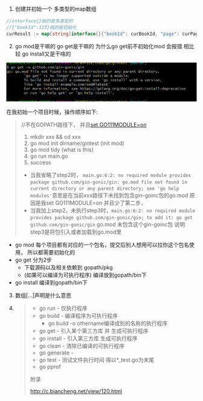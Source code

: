 1. 创建并初始一个 多类型的map数组

```go
//interface{}指的是多类型的
//{"bookId":123}指的是初始化
curResult := map[string]interface{}{"bookId": curBookId, "page": curPageId, "xmlNum": xmlNum}
```

2. go mod是干嘛的  go get是干嘛的  为什么go get前不初始化mod 会报错  相比较 go install又是干啥的

<img src="assets/image-20220608163927987.png" alt="image-20220608163927987" style="zoom:100%;" />



在我初始一个项目时候，操作顺序如下:

> //不在GOPATH路径下， 并且[set GO111MODULE=on](https://www.cnblogs.com/l199616j/p/15269281.html)
>
> 1. mkdir xxx && cd xxx
> 2. go mod init  dirname/gintest (init mod)
> 3. go mod tidy (what is this)
> 4. go run main.go
> 5. success
>
> - 当我省略了step2时， `main.go:6:2: no required module provides package github.com/gin-gonic/gin: go.mod file not found in current directory or any parent directory; see 'go help modules'`意思是在当前xxx路径下未找到包含gin-goinc包的go.mod 原因是我set GO111MODULE=on  并且少了第二步，
> - 当我加上step2，未执行step3时，`main.go:6:2: no required module provides package github.com/gin-gonic/gin; to add it:
>           go get github.com/gin-gonic/gin` go.mod 未包含这个gin-goinc包  说明step3是将包引入或者加载到go.mod里 

- go mod 每个项目都有对应的一个包名，提交后别人想用可以拉你这个包名使用， 所以都需要初始化的
- go get 分为2步
  - 下载源码以及相关依赖到 gopath/pkg
  - (如果可以编译为可执行程序) 编译放到gopath/bin下
- go install 编译到gopath/bin下

3. 数组[...]声明是什么意思

4. > - go run  - 仅执行程序
   > - go build  - 编译程序为可执行程序
   >   - go build -o othername编译成别的名称的执行程序
   > - go get   - 引入某个第三方库 并 生成可执行程序
   > - go install  - 引入第三方库 生成可执行程序
   > - go clean - 清除已编译的可执行程序
   > - go generate  - 
   > - go test - 测试文件执行时间  得以*_test.go为末尾
   > - go pprof 
   >
   > 
   >
   > 附录
   >
   > http://c.biancheng.net/view/120.html